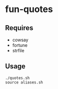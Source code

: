 # fun-quotes

## Requires
- cowsay
- fortune
- strfile

## Usage
```
./quotes.sh
source aliases.sh
```
